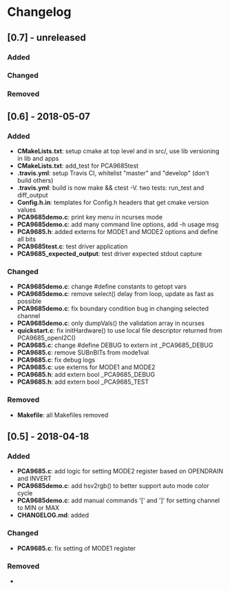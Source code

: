 # Changelog


## [0.7] - unreleased
### Added

### Changed

### Removed


## [0.6] - 2018-05-07
### Added
- **CMakeLists.txt**: setup cmake at top level and in src/, use lib versioning in lib and apps
- **CMakeLists.txt**: add_test for PCA9685test
- **.travis.yml**: setup Travis CI, whitelist "master" and "develop" (don't build others)
- **.travis.yml**: build is now make && ctest -V.  two tests: run_test and diff_output
- **Config.h.in**: templates for Config.h headers that get cmake version values
- **PCA9685demo.c**: print key menu in ncurses mode
- **PCA9685demo.c**: add many command line options, add -h usage msg
- **PCA9685.h**: added externs for MODE1 and MODE2 options and define all bits
- **PCA9685test.c**: test driver application
- **PCA9685_expected_output**: test driver expected stdout capture

### Changed
- **PCA9685demo.c**: change #define constants to getopt vars
- **PCA9685demo.c**: remove select() delay from loop, update as fast as possible
- **PCA9685demo.c**: fix boundary condition bug in changing selected channel
- **PCA9685demo.c**: only dumpVals() the validation array in ncurses
- **quickstart.c**: fix initHardware() to use local file descriptor returned from PCA9685_openI2C()
- **PCA9685.c**: change #define DEBUG to extern int \_PCA9685_DEBUG
- **PCA9685.c**: remove SUBnBITs from mode1val
- **PCA9685.c**: fix debug logs
- **PCA9685.c**: use externs for MODE1 and MODE2
- **PCA9685.h**: add extern bool \_PCA9685_DEBUG
- **PCA9685.h**: add extern bool \_PCA9685_TEST

### Removed
- **Makefile**: all Makefiles removed


## [0.5] - 2018-04-18
### Added
- **PCA9685.c**: add logic for setting MODE2 register based on OPENDRAIN and INVERT
- **PCA9685demo.c**: add hsv2rgb() to better support auto mode color cycle
- **PCA9685demo.c**: add manual commands '[' and ']' for setting channel to MIN or MAX
- **CHANGELOG.md**: added

### Changed
- **PCA9685.c**: fix setting of MODE1 register

### Removed
- 

